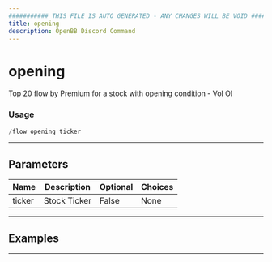 ```yaml
---
########### THIS FILE IS AUTO GENERATED - ANY CHANGES WILL BE VOID ###########
title: opening
description: OpenBB Discord Command
---
```


# opening

Top 20 flow by Premium for a stock with opening condition - Vol  OI

### Usage

```python wordwrap
/flow opening ticker
```

---

## Parameters

| Name | Description | Optional | Choices |
| ---- | ----------- | -------- | ------- |
| ticker | Stock Ticker | False | None |


---

## Examples


---
